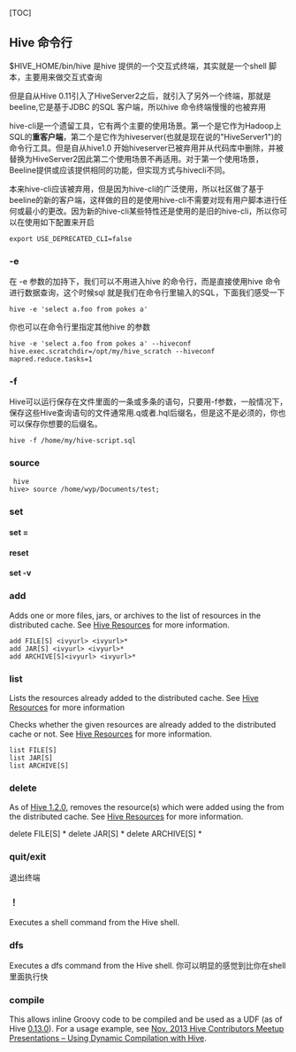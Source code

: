 [TOC]



## Hive 命令行

$HIVE_HOME/bin/hive 是hive 提供的一个交互式终端，其实就是一个shell 脚本，主要用来做交互式查询

但是自从Hive 0.11引入了HiveServer2之后，就引入了另外一个终端，那就是beeline,它是基于JDBC 的SQL 客户端，所以hive 命令终端慢慢的也被弃用

hive-cli是一个遗留工具，它有两个主要的使用场景。第一个是它作为Hadoop上SQL的**重客户端**，第二个是它作为hiveserver(也就是现在说的"HiveServer1")的命令行工具。但是自从hive1.0 开始hiveserver已被弃用并从代码库中删除，并被替换为HiveServer2因此第二个使用场景不再适用。对于第一个使用场景，Beeline提供或应该提供相同的功能，但实现方式与hivecli不同。

本来hive-cli应该被弃用，但是因为hive-cli的广泛使用，所以社区做了基于beeline的新的客户端，这样做的目的是使用hive-cli不需要对现有用户脚本进行任何或最小的更改。因为新的hive-cli某些特性还是使用的是旧的hive-cli，所以你可以在使用如下配置来开启

```
export USE_DEPRECATED_CLI=false
```

### -e

在 -e 参数的加持下，我们可以不用进入hive 的命令行，而是直接使用hive 命令进行数据查询，这个时候sql 就是我们在命令行里输入的SQL，下面我们感受一下

```
hive -e 'select a.foo from pokes a'
```

你也可以在命令行里指定其他hive 的参数

```
hive -e 'select a.foo from pokes a' --hiveconf hive.exec.scratchdir=/opt/my/hive_scratch --hiveconf mapred.reduce.tasks=1
```



### -f

Hive可以运行保存在文件里面的一条或多条的语句，只要用-f参数，一般情况下，保存这些Hive查询语句的文件通常用.q或者.hql后缀名，但是这不是必须的，你也可以保存你想要的后缀名。

```
hive -f /home/my/hive-script.sql
```

### source

```
 hive
hive> source /home/wyp/Documents/test;
```



### set

#### set <key>=<value>

#### reset

#### set -v



### add

Adds one or more files, jars, or archives to the list of resources in the distributed cache. See [Hive Resources](https://cwiki.apache.org/confluence/display/Hive/LanguageManual+Cli#LanguageManualCli-HiveResources) for more information.

```
add FILE[S] <ivyurl> <ivyurl>* 
add JAR[S] <ivyurl> <ivyurl>* 
add ARCHIVE[S]<ivyurl> <ivyurl>*
```



### list



Lists the resources already added to the distributed cache. See [Hive Resources](https://cwiki.apache.org/confluence/display/Hive/LanguageManual+Cli#LanguageManualCli-HiveResources) for more information

Checks whether the given resources are already added to the distributed cache or not. See [Hive Resources](https://cwiki.apache.org/confluence/display/Hive/LanguageManual+Cli#LanguageManualCli-HiveResources) for more information.

```
list FILE[S]
list JAR[S]
list ARCHIVE[S]
```



### delete

As of [Hive 1.2.0](https://issues.apache.org/jira/browse/HIVE-9664), removes the resource(s) which were added using the <ivyurl> from the distributed cache. See [Hive Resources](https://cwiki.apache.org/confluence/display/Hive/LanguageManual+Cli#LanguageManualCli-HiveResources) for more information.

delete FILE[S] <ivyurl> <ivyurl>* 
delete JAR[S] <ivyurl> <ivyurl>* 
delete ARCHIVE[S] <ivyurl> <ivyurl>*

### quit/exit

退出终端



### ！

 Executes a shell command from the Hive shell.

 

### dfs

Executes a dfs command from the Hive shell. 你可以明显的感觉到比你在shell 里面执行快



### compile

 This allows inline Groovy code to be compiled and be used as a UDF (as of Hive [0.13.0](https://issues.apache.org/jira/browse/HIVE-5252)). For a usage example, see [Nov. 2013 Hive Contributors Meetup Presentations – Using Dynamic Compilation with Hive](https://cwiki.apache.org/confluence/download/attachments/27362054/HiveContrib-Nov13-groovy_plus_hive.pptx?version=1&modificationDate=1385171856000&api=v2).